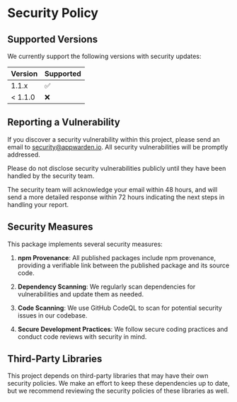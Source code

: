 # Security Policy

## Supported Versions

We currently support the following versions with security updates:

| Version | Supported          |
| ------- | ------------------ |
| 1.1.x   | :white_check_mark: |
| < 1.1.0 | :x:                |

## Reporting a Vulnerability

If you discover a security vulnerability within this project, please send an email to security@appwarden.io. All security vulnerabilities will be promptly addressed.

Please do not disclose security vulnerabilities publicly until they have been handled by the security team.

The security team will acknowledge your email within 48 hours, and will send a more detailed response within 72 hours indicating the next steps in handling your report.

## Security Measures

This package implements several security measures:

1. **npm Provenance**: All published packages include npm provenance, providing a verifiable link between the published package and its source code.

2. **Dependency Scanning**: We regularly scan dependencies for vulnerabilities and update them as needed.

3. **Code Scanning**: We use GitHub CodeQL to scan for potential security issues in our codebase.

4. **Secure Development Practices**: We follow secure coding practices and conduct code reviews with security in mind.

## Third-Party Libraries

This project depends on third-party libraries that may have their own security policies. We make an effort to keep these dependencies up to date, but we recommend reviewing the security policies of these libraries as well.
